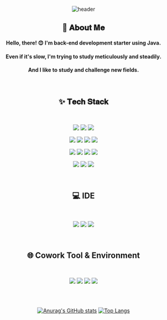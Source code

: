 
<div align="center">

![header](https://capsule-render.vercel.app/api?type=waving&height=200&color=0:A2E9FF,100:FFD2D7&text=Miseon%20Impossible&fontColor=ffffff&fontSize=50&fontAlignY=40)

## 💬 𝐀𝐛𝐨𝐮𝐭 𝐌𝐞
#### Hello, there! 😊 I'm back-end development starter using Java.
#### Even if it's slow, I'm trying to study meticulously and steadily.
#### And I like to study and challenge new fields.

<br/>

## ✨ 𝐓𝐞𝐜𝐡 𝐒𝐭𝐚𝐜𝐤
<br/>
<p>
  <img src="https://img.shields.io/badge/Java-007396?style=for-the-badge&logo=Java&logoColor=white"/>
  <img src="https://img.shields.io/badge/c++-00599C?style=for-the-badge&logo=c%2B%2B&logoColor=white">
  <img src="https://img.shields.io/badge/python-3776AB?style=for-the-badge&logo=python&logoColor=white">
</p>

<p>
  <img src="https://img.shields.io/badge/html5-E34F26?style=for-the-badge&logo=html5&logoColor=white"> 
  <img src="https://img.shields.io/badge/css-1572B6?style=for-the-badge&logo=css3&logoColor=white"> 
  <img src="https://img.shields.io/badge/javascript-F7DF1E?style=for-the-badge&logo=javascript&logoColor=black"> 
  <img src="https://img.shields.io/badge/jquery-0769AD?style=for-the-badge&logo=jquery&logoColor=white">
</p>

<p>
  <img src="https://img.shields.io/badge/spring-6DB33F?style=for-the-badge&logo=spring&logoColor=white"> 
  <img src="https://img.shields.io/badge/react-61DAFB?style=for-the-badge&logo=react&logoColor=black">
  <img src="https://img.shields.io/badge/Node.js-339933?style=for-the-badge&logo=Node.js&logoColor=white">
  <img src="https://img.shields.io/badge/bootstrap-7952B3?style=for-the-badge&logo=bootstrap&logoColor=white">
</p>
  
<p>
  <img src="https://img.shields.io/badge/oracle-F80000?style=for-the-badge&logo=oracle&logoColor=white"> 
  <img src="https://img.shields.io/badge/apache tomcat-F8DC75?style=for-the-badge&logo=apachetomcat&logoColor=white">
  <img src="https://img.shields.io/badge/Apach Maven-C71A36?style=for-the-badge&logo=Apache Maven&logoColor=white">
</p>

<br/>

## 💻 IDE
<br/>
<p>
  <img src="https://img.shields.io/badge/Eclipse IDE-2C2255?style=for-the-badge&logo=Eclipse IDE&logoColor=white">
  <img src="https://img.shields.io/badge/Visual Studio Code-007ACC?style=for-the-badge&logo=Visual Studio Code&logoColor=white">
  <img src="https://img.shields.io/badge/IntelliJ IDEA-000000?style=for-the-badge&logo=IntelliJ IDEA&logoColor=white">
</p>

<br/>
  
## 🌐 Cowork Tool & Environment
<br/>
<p>
  <img src="https://img.shields.io/badge/github-181717?style=for-the-badge&logo=github&logoColor=white">
  <img src="https://img.shields.io/badge/git-F05032?style=for-the-badge&logo=git&logoColor=white">
  <img src="https://img.shields.io/badge/Notion-000000?style=for-the-badge&logo=Notion&logoColor=white">
  <img src="https://img.shields.io/badge/Windows-0078D6?style=for-the-badge&logo=Windows&logoColor=white">
</p>


## 
<br/>

<p>
  
  [![Anurag's GitHub stats](https://github-readme-stats.vercel.app/api?username=miseon-park&show_icons=true)](https://github.com/anuraghazra/github-readme-stats)  [![Top Langs](https://github-readme-stats.vercel.app/api/top-langs/?username=miseon-park&layout=compact)](https://github.com/anuraghazra/github-readme-stats)
</p> 


</div>
